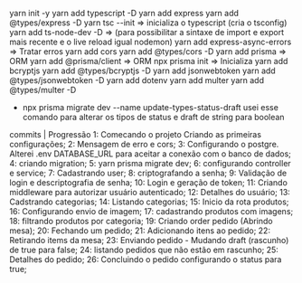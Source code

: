 yarn init -y
yarn add typescript -D
yarn add express
yarn add @types/express -D
yarn tsc --init => inicializa o typescript (cria o tsconfig)
yarn add ts-node-dev -D => (para possibilitar a sintaxe de import e export mais recente e o live reload igual nodemon)
yarn add express-async-errors => Tratar erros
yarn add cors
yarn add @types/cors -D
yarn add prisma => ORM
yarn add @prisma/client => ORM
npx prisma init => Inicializa
yarn add bcryptjs
yarn add @types/bcryptjs -D
yarn add jsonwebtoken
yarn add @types/jsonwebtoken -D
yarn add dotenv
yarn add multer
yarn add @types/multer -D
* npx prisma migrate dev --name update-types-status-draft  usei esse comando para alterar os tipos de status e draft de string para boolean

commits | Progressão
1: Comecando o projeto Criando as primeiras configurações;
2: Mensagem de erro e cors;
3: Configurando o postgre. Alterei .env DATABASE_URL para aceitar a conexão com o banco de dados;
4: criando migration;
5: yarn prisma migrate dev;
6: configurando controller e service;
7: Cadastrando user;
8: criptografando a senha;
9: Validação de login e descriptografia de senha;
10: Login e geração de token;
11: Criando middleware para autorizar usuário autenticado;
12: Detalhes do usuário;
13: Cadstrando categorias;
14: Listando categorias;
15: Inicio da rota produtos;
16: Configurando envio de imagem;
17: cadastrando produtos com imagens;
18: filtrando produtos por categoria;
19: Criando order pedido (Abrindo mesa);
20: Fechando um pedido; 
21: Adicionando itens ao pedido;
22: Retirando items da mesa;
23: Enviando pedido - Mudando draft (rascunho) de true para false;
24: listando pedidos que não estão em rascunho;
25: Detalhes do pedido;
26: Concluindo o pedido configurando o status para true;
